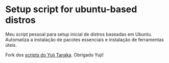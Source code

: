 # Setup script for ubuntu-based distros

Meu script pessoal para setup inicial de distros baseadas em Ubuntu. Automatiza a instalação de pacotes essenciais e instalação de ferramentas úteis.

Fork dos [scripts do Yuji Tanaka](https://github.com/mryujitanaka/Ubuntu-Post-Install-Script). Obrigado Yuji!
